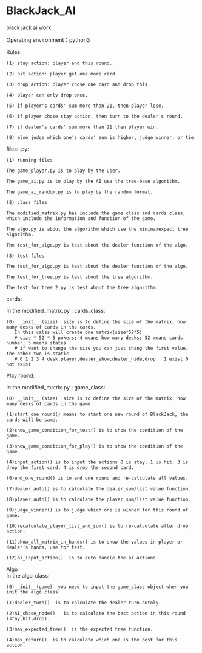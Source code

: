 # BlackJack_AI
black jack ai work

Operating environment：python3

Rules:
    
    (1) stay action: player end this round.
    
    (2) hit action: player get one more card.
    
    (3) drop action: player chose one card and drop this.
    
    (4) player can only drop once.
    
    (5) if player's cards' sum more than 21, then player lose.
    
    (6) if player chose stay action, then turn to the dealer's round.
    
    (7) if dealer's cards' sum more than 21 then player win.
    
    (8) else judge which one's cards' sum is higher, judge winner, or tie.
    
    
files:
  .py:
  
    (1) running files
    
    The game_player.py is to play by the user.
    
    The game_ai.py is to play by the AI use the tree-base algorithm.
    
    The game_ai_random.py is to play by the random format.
    
    (2) class files
    
    The modified_matrix.py has include the game class and cards class, which include the information and function of the game.

    The algo.py is about the algorithm which use the minimaxexpect tree algorithm.

    The test_for_algo.py is test about the dealer function of the algo.
    
    (3) test files
    
    The test_for_algo.py is test about the dealer function of the algo.
    
    The test_for_tree.py is test about the tree algorithm.
    
    The test_for_tree_2.py is test about the tree algorithm.
    

cards:

  In the modified_matrix.py ; cards_class:
  
    (0) __init__ (size)  size is to define the size of the matrix, how many desks of cards in the cards.
       In this calss will create one matrix(size*52*5) 
       # size * 52 * 5 pokers; 4 means how many desks; 52 means cards number; 5 means states
       # if want to change the size you can just chang the first value, the other two is static
       # 0 1 2 3 4 desk,player,dealer_show,dealer_hide,drop   1 exist 0 not exist

Play round:

   In the modified_matrix.py ; game_class:
   
    (0) __init__ (size)  size is to define the size of the matrix, how many desks of cards in the game.
  
    (1)start_one_round() means to start one new round of BlackJack, the cards will be same.
    
    (2)show_game_condition_for_test() is to show the condition of the game.
    
    (3)show_game_condition_for_play() is to show the condition of the game.
    
    (4)input_action() is to input the actions 0 is stay; 1 is hit; 3 is drop the first card; 4 is drop the second card. 
    
    (6)end_one_round() is to end one round and re-calculate all values.
    
    (7)dealer_auto() is to calculate the dealer_sum/list value function.
    
    (8)player_auto() is to calculate the player_sum/list value function.
    
    (9)judge_winner() is to judge which one is winner for this round of game.
    
    (10)recalculate_player_list_and_sum() is to re-calculate after drop action.
    
    (11)show_all_matrix_in_hands() is to show the values in player or dealer's hands, use for test.
    
    (12)ai_input_action()  is to auto handle the ai actions.
    
Algo  
  In the algo_class:
  
    (0)__init__(game)  you need to input the game_class object when you init the algo class.
  
    (1)dealer_turn()  is to calculate the dealer turn autoly.
  
    (2)AI_chose_node()   is to calculate the best action in this round (stay,hit,drop).
    
    (3)max_expected_tree()  is the expected tree function.
    
    (4)max_return()  is to calculate which one is the best for this action.
